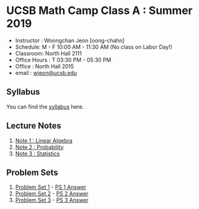 UCSB Math Camp Class A : Summer 2019
====================================

- Instructor : Woongchan Jeon [oong-chahn]
- Schedule: M - F 10:00 AM - 11:30 AM (No class on Labor Day!)
- Classroom: North Hall 2111
- Office Hours : T 03:30 PM - 05:30 PM
- Office : North Hall 2015
- email : wjeon@ucsb.edu

## Syllabus

You can find the [syllabus](https://wjeon01.github.io/Math_Camp/MC_Syllabus_19.pdf) here.

## Lecture Notes

1. [Note 1 : Linear Algebra](https://wjeon01.github.io/Math_Camp/)
2. [Note 2 : Probability](https://wjeon01.github.io/Math_Camp/)
3. [Note 3 : Statistics](https://wjeon01.github.io/Math_Camp/)

## Problem Sets

1. [Problem Set 1](https://wjeon01.github.io/Math_Camp/) - [PS 1 Answer](https://wjeon01.github.io/Math_Camp/)
2. [Problem Set 2](https://wjeon01.github.io/Math_Camp/) - [PS 2 Answer](https://wjeon01.github.io/Math_Camp/)
3. [Problem Set 3](https://wjeon01.github.io/Math_Camp/) - [PS 3 Answer](https://wjeon01.github.io/Math_Camp/)
